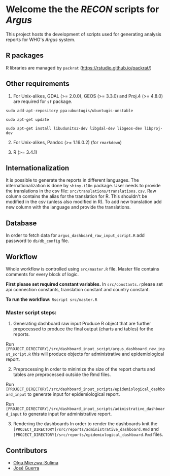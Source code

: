 # Welcome the the *RECON* scripts for *Argus*

This project hosts the development of scripts used for generating analysis
reports for WHO's *Argus* system.

## R packages
R libraries are managed by `packrat` (https://rstudio.github.io/packrat/)

## Other requirements

1. For Unix-alikes, GDAL (>= 2.0.0), GEOS (>= 3.3.0) and Proj.4 (>= 4.8.0) are required for `sf` package.

`sudo add-apt-repository ppa:ubuntugis/ubuntugis-unstable`

`sudo apt-get update`

`sudo apt-get install libudunits2-dev libgdal-dev libgeos-dev libproj-dev`

2. For Unix-alikes, Pandoc (>= 1.16.0.2) (for `rmarkdown`)

3. R (>= 3.4.1)

## Internationalization

It is possible to generate the reports in different languages. The internationalization is done by `shiny.i18n` package. User needs to provide the translations in the csv file:
`src/translations/translations.csv`. Raw column contains the alias for the translation for R. This shouldn't be modified in the csv (unless also modified in R). To add new translation add new column with the language and provide the translations.

## Database
In order to fetch data for `argus_dashboard_raw_input_script.R` add password to `db/db_config` file.

## Workflow

Whole workflow is controlled using `src/master.R` file.
Master file contains comments for every block of logic.

**First please set required constant variables.**
In `src/constants.r`please set api connection constants, translation constant and country constant.

**To run the workflow:**
`Rscript src/master.R`

### Master script steps:

1. Generating dashboard raw input
Produce R object that are further prepocessed to produce the final output (charts and tables) for the reports.

Run `[PROJECT_DIRECTORY]/src/dashboard_input_script/argus_dashboard_raw_input_script.R` this will produce objects for administrative and epidemiological report.

2. Preprocessing
In order to minimize the size of the report charts and tables are preprocessed outside the Rmd files.

Run `[PROJECT_DIRECTORY]/src/dashboard_input_scripts/epidemiological_dashboard_input` to generate input for epidemiological report.

Run `[PROJECT_DIRECTORY]/src/dashboard_input_scripts/adimistrative_dashboard_input` to generate input for administrative report.

3. Rendering the dashboards
In order to render the dashboards knit the `[PROJECT_DIRECTORY]/src/reports/administrative_dashboard.Rmd` and `[PROJECT_DIRECTORY]/src/reports/epidemiological_dashboard.Rmd` files.

## Contributors

- [Olga Mierzwa-Sulima](https://github.com/olgamie)
- [José Guerra](http://github.com/SNSteamLyon)
